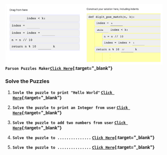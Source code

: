 <img src="1.png"><br>
<b>`Parson Puzzles Maker`[`Click Here`](https://parsons.problemsolving.io/){:target="_blank"}</b>

### Solve the Puzzles

1. <b>`Sovle the puzzle to print "Hello World"` [`Click Here`](https://parsons.problemsolving.io/puzzle/4fdc6f83f1754ed6a4f1ed7b0e3ada0a){:target="_blank"} </b>
   
2. <b>`Solve the puzzle to print an Integer from user` [`Click Here`](https://parsons.problemsolving.io/puzzle/f472db8f155e4ff9b119035769772d92){:target="_blank"}</b>
   
3. <b>`Solve the puzzle to add two numbers from user` [`Click Here`](https://parsons.problemsolving.io/puzzle/2c1013d844fd44bf96c7489ad334da28){:target="_blank"}</b>
   
4. <b>`Solve the puzzle to ...............` [`Click Here`](){:target="_blank"}</b>

5. <b>`Solve the puzzle to ...............` [`Click Here`](){:target="_blank"}</b>
